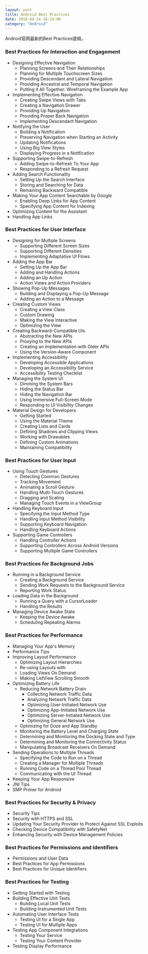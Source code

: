 ```yaml
---
layout: post
title: Android Best Practices
date: 2016-04-24 16:24:00
category: "Android"
---
```

Android官网最新的Best Practices提纲。

### Best Practices for Interaction and Engagement
- Designing Effective Navigation
  - Planning Screens and Their Relationships
  - Planning for Multiple Touchscreen Sizes
  - Providing Descendant and Lateral Navigation
  - Providing Ancestral and Temporal Navigation
  - Putting it All Together: Wireframing the Example App
- Implementing Effective Navigation
  - Creating Swipe Views with Tabs
  - Creating a Navigation Drawer
  - Providing Up Navigation
  - Providing Proper Back Navigation
  - Implementing Descendant Navigation
- Notifying the User
  - Building a Notification
  - Preserving Navigation when Starting an Activity
  - Updating Notifications
  - Using Big View Styles
  - Displaying Progress in a Notification
- Supporting Swipe-to-Refresh
  - Adding Swipe-to-Refresh To Your App
  - Responding to a Refresh Request
- Adding Search Functionality
  - Setting Up the Search Interface
  - Storing and Searching for Data
  - Remaining Backward Compatible
- Making Your App Content Searchable by Google
  - Enabling Deep Links for App Content
  - Specifying App Content for Indexing
- Optimizing Content for the Assistant
- Handling App Links

### Best Practices for User Interface
- Designing for Multiple Screens
  - Supporting Different Screen Sizes
  - Supporting Different Densities
  - Implementing Adaptative UI Flows
- Adding the App Bar
  - Setting Up the App Bar
  - Adding and Handling Actions
  - Adding an Up Action
  - Action Views and Action Providers
- Showing Pop-Up Messages
  - Building and Displaying a Pop-Up Message
  - Adding an Action to a Message
- Creating Custom Views
  - Creating a View Class
  - Custom Drawing
  - Making the View Interactive
  - Optimizing the View
- Creating Backward-Compatible UIs
  - Abstracting the New APIs
  - Proxying to the New APIs
  - Creating an Implementation with Older APIs
  - Using the Version-Aware Component
- Implementing Accessibility
  - Developing Accessible Applications
  - Developing an Accessibility Service
  - Accessibility Testing Checklist
- Managing the System UI
  - Dimming the System Bars
  - Hiding the Status Bar
  - Hiding the Navigation Bar
  - Using Immersive Full-Screen Mode
  - Responding to UI Visibility Changes
- Material Design for Developers
  - Getting Started
  - Using the Material Theme
  - Creating Lists and Cards
  - Defining Shadows and Clipping Views
  - Working with Drawables
  - Defining Custom Animations
  - Maintaining Compatibility

### Best Practices for User Input
- Using Touch Gestures
  - Detecting Common Gestures
  - Tracking Movement
  - Animating a Scroll Gesture
  - Handling Multi-Touch Gestures
  - Dragging and Scaling
  - Managing Touch Events in a ViewGroup
- Handling Keyboard Input
  - Specifying the Input Method Type
  - Handling Input Method Visibility
  - Supporting Keyboard Navigation
  - Handling Keyboard Actions
- Supporting Game Controllers
  - Handling Controller Actions
  - Supporting Controllers Across Android Versions
  - Supporting Multiple Game Controllers

### Best Practices for Background Jobs
- Running in a Background Service
  - Creating a Background Service
  - Sending Work Requests to the Background Service
  - Reporting Work Status
- Loading Data in the Background
  - Running a Query with a CursorLoader
  - Handling the Results
- Managing Device Awake State
  - Keeping the Device Awake
  - Scheduling Repeating Alarms

### Best Practices for Performance
- Managing Your App's Memory
- Performance Tips
- Improving Layout Performance
  - Optimizing Layout Hierarchies
  - Re-using Layouts with <include/>
  - Loading Views On Demand
  - Making ListView Scrolling Smooth
- Optimizing Battery Life
  - Reducing Network Battery Drain
    - Collecting Network Traffic Data
    - Analyzing Network Traffic Data
    - Optimizing User-Initiated Network Use
    - Optimizing App-Initiated Network Use
    - Optimizing Server-Initiated Network Use
    - Optimizing General Network Use
  - Optimizing for Doze and App Standby
  - Monitoring the Battery Level and Charging State
  - Determining and Monitoring the Docking State and Type
  - Determining and Monitoring the Connectivity Status
  - Manipulating Broadcast Receivers On Demand
- Sending Operations to Multiple Threads
  - Specifying the Code to Run on a Thread
  - Creating a Manager for Multiple Threads
  - Running Code on a Thread Pool Thread
  - Communicating with the UI Thread
- Keeping Your App Responsive
- JNI Tips
- SMP Primer for Android

### Best Practices for Security & Privacy
- Security Tips
- Security with HTTPS and SSL
- Updating Your Security Provider to Protect Against SSL Exploits
- Checking Device Compatibility with SafetyNet
- Enhancing Security with Device Management Policies

### Best Practices for Permissions and Identifiers
- Permissions and User Data
- Best Practices for App Permissions
- Best Practices for Unique Identifiers

### Best Practices for Testing
- Getting Started with Testing
- Building Effective Unit Tests
  - Building Local Unit Tests
  - Building Instrumented Unit Tests
- Automating User Interface Tests
  - Testing UI for a Single App
  - Testing UI for Multiple Apps
- Testing App Component Integrations
  - Testing Your Service
  - Testing Your Content Provider
- Testing Display Performance
